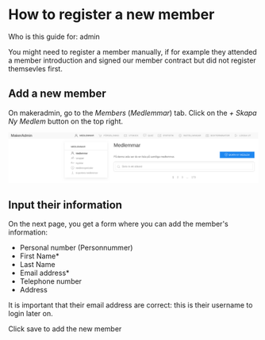 # How to register a new member

Who is this guide for: admin

You might need to register a member manually, if for example they
attended a member introduction and signed our member contract but did
not register themsevles first.

## Add a new member

On makeradmin, go to the _Members_ (_Medlemmar_) tab.
Click on the _+ Skapa Ny Medlem_ button on the top right.

![add_new_member_button](../images/add_new_member.png)

## Input their information

On the next page, you get a form where you can add the member's
information:

- Personal number (Personnummer)
- First Name\*
- Last Name
- Email address\*
- Telephone number
- Address

It is important that their email address are correct:
this is their username to login later on.

Click save to add the new member
